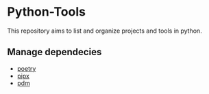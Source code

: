 # Python-Tools
This repository aims to list and organize projects and tools in python.


## Manage dependecies

- [poetry](https://github.com/python-poetry/poetry)
- [pipx](https://github.com/pypa/pipx)
- [pdm](https://github.com/pdm-project/pdm)

